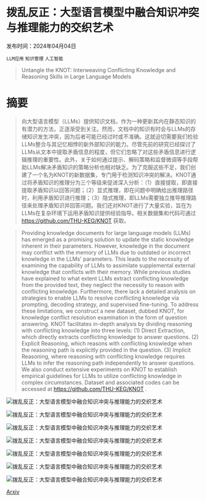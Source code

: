 # 拨乱反正：大型语言模型中融合知识冲突与推理能力的交织艺术

发布时间：2024年04月04日

`LLM应用` `知识管理` `人工智能`

> Untangle the KNOT: Interweaving Conflicting Knowledge and Reasoning Skills in Large Language Models

# 摘要

> 向大型语言模型（LLMs）提供知识文档，作为一种更新其内在静态知识的有潜力的方法，正逐渐受到关注。然而，文档中的知识有时会与LLMs的存储知识发生冲突，因为后者可能已经过时或不准确。这就迫切需要我们检验LLMs整合与其记忆相悖的新外部知识的能力。尽管先前的研究已经探讨了LLMs从文本中提取矛盾信息的程度，但它们忽略了对这些矛盾信息进行逻辑推理的重要性。此外，关于如何通过提示、解码策略和监督微调等手段帮助LLMs解决矛盾知识的策略分析也相对缺乏。为了克服这些不足，我们创建了一个名为KNOT的新数据集，专门用于检测知识冲突的解决。KNOT通过将矛盾知识的推理分为三个等级来促进深入分析：（1）直接提取，即直接提取矛盾知识以回答问题；（2）显式推理，即在问题中明确给出推理路径时，利用矛盾知识进行推理；（3）隐式推理，即LLMs需要独立推导推理路径来处理矛盾知识并回答问题。我们还对KNOT进行了大量实验，旨在为LLMs在复杂环境下运用矛盾知识提供经验指导。相关数据集和代码可通过 https://github.com/THU-KEG/KNOT 获取。

> Providing knowledge documents for large language models (LLMs) has emerged as a promising solution to update the static knowledge inherent in their parameters. However, knowledge in the document may conflict with the memory of LLMs due to outdated or incorrect knowledge in the LLMs' parameters. This leads to the necessity of examining the capability of LLMs to assimilate supplemental external knowledge that conflicts with their memory. While previous studies have explained to what extent LLMs extract conflicting knowledge from the provided text, they neglect the necessity to reason with conflicting knowledge. Furthermore, there lack a detailed analysis on strategies to enable LLMs to resolve conflicting knowledge via prompting, decoding strategy, and supervised fine-tuning. To address these limitations, we construct a new dataset, dubbed KNOT, for knowledge conflict resolution examination in the form of question answering. KNOT facilitates in-depth analysis by dividing reasoning with conflicting knowledge into three levels: (1) Direct Extraction, which directly extracts conflicting knowledge to answer questions. (2) Explicit Reasoning, which reasons with conflicting knowledge when the reasoning path is explicitly provided in the question. (3) Implicit Reasoning, where reasoning with conflicting knowledge requires LLMs to infer the reasoning path independently to answer questions. We also conduct extensive experiments on KNOT to establish empirical guidelines for LLMs to utilize conflicting knowledge in complex circumstances. Dataset and associated codes can be accessed at https://github.com/THU-KEG/KNOT .

![拨乱反正：大型语言模型中融合知识冲突与推理能力的交织艺术](../../../paper_images/2404.03577/x1.png)

![拨乱反正：大型语言模型中融合知识冲突与推理能力的交织艺术](../../../paper_images/2404.03577/x2.png)

![拨乱反正：大型语言模型中融合知识冲突与推理能力的交织艺术](../../../paper_images/2404.03577/x3.png)

![拨乱反正：大型语言模型中融合知识冲突与推理能力的交织艺术](../../../paper_images/2404.03577/x4.png)

![拨乱反正：大型语言模型中融合知识冲突与推理能力的交织艺术](../../../paper_images/2404.03577/x5.png)

![拨乱反正：大型语言模型中融合知识冲突与推理能力的交织艺术](../../../paper_images/2404.03577/x6.png)

![拨乱反正：大型语言模型中融合知识冲突与推理能力的交织艺术](../../../paper_images/2404.03577/x7.png)

[Arxiv](https://arxiv.org/abs/2404.03577)